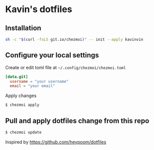 # Kavin's dotfiles

## Installation

```bash
sh -c "$(curl -fsLS git.io/chezmoi)" -- init --apply kavinvin
```

## Configure your local settings

Create or edit toml file at `~/.config/chezmoi/chezmoi.toml`

```toml
[data.git]
  username = "your username"
  email = "your email"
```

Apply changes

```bash
$ chezmoi apply
```

## Pull and apply dotfiles change from this repo

```bash
$ chezmoi update
```

Inspired by https://github.com/heypoom/dotfiles
